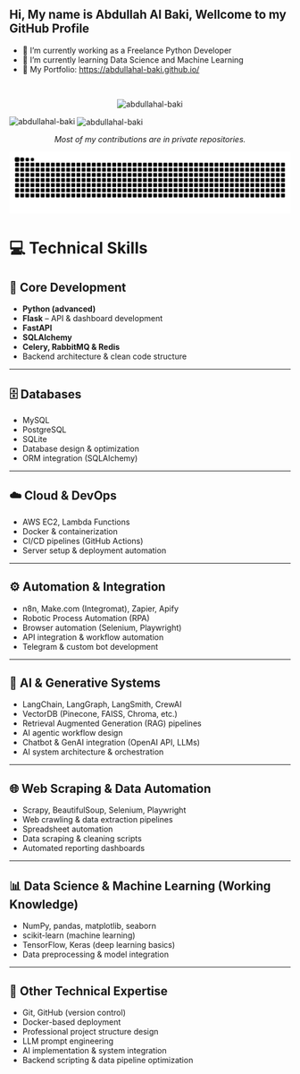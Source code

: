 ## Hi, My name is Abdullah Al Baki, Wellcome to my GitHub Profile

<!--
**abdullahal-baki/abdullahal-baki** is a ✨ _special_ ✨ repository because its `README.md` (this file) appears on your GitHub profile.

Here are some ideas to get you started:

- 🔭 I’m currently working on ...
- 🌱 I’m currently learning ...
- 👯 I’m looking to collaborate on ...
- 🤔 I’m looking for help with ...
- 💬 Ask me about ...
- 📫 How to reach me: ...
- 😄 Pronouns: ...
- ⚡ Fun fact: ...
<a href="https://github.com/abdullahal-baki"><img title="abdullahal-baki" src="https://github-readme-stats.vercel.app/api/top-langs/?username=abdullahal-baki&layout=compact&theme=highcontrast"></a>

-->
- 🔭 I’m currently working as a Freelance Python Developer
- 🌱 I’m currently learning Data Science and Machine Learning
- 🔗 My Portfolio: https://abdullahal-baki.github.io/

<br><be>
<!-- Profile Views Code -->
<p align="center"> <img src="https://komarev.com/ghpvc/?username=abdullahal-baki&label=Profile%20views&color=0e75b6&style=flat" alt="abdullahal-baki" /> </p>

<p><img align="left" src="https://github-readme-stats.vercel.app/api/top-langs?username=abdullahal-baki&show_icons=true&locale=en&layout=compact" alt="abdullahal-baki" /></p>

<p>&nbsp;<img align="center" src="https://github-readme-stats.vercel.app/api?username=abdullahal-baki&show_icons=true&locale=en" alt="abdullahal-baki" /></p>

<p align="center"><i>Most of my contributions are in private repositories.</i></p>

<!-- snake Code -->
<picture>
  <source media="(prefers-color-scheme: dark)" srcset="https://raw.githubusercontent.com/abdullahal-baki/abdullahal-baki/output/github-snake-dark.svg" />
  <source media="(prefers-color-scheme: light)" srcset="https://raw.githubusercontent.com/abdullahal-baki/abdullahal-baki/output/github-snake.svg" />
  <img alt="github-snake" src="https://raw.githubusercontent.com/abdullahal-baki/abdullahal-baki/output/github-snake.svg" />
</picture>

###


# 💻 Technical Skills

## 🐍 Core Development
- **Python (advanced)**
- **Flask** – API & dashboard development
- **FastAPI**
- **SQLAlchemy**
- **Celery, RabbitMQ & Redis**
- Backend architecture & clean code structure

---

## 🗄️ Databases
- MySQL  
- PostgreSQL  
- SQLite  
- Database design & optimization  
- ORM integration (SQLAlchemy)

---

## ☁️ Cloud & DevOps
- AWS EC2, Lambda Functions  
- Docker & containerization  
- CI/CD pipelines (GitHub Actions)  
- Server setup & deployment automation

---

## ⚙️ Automation & Integration
- n8n, Make.com (Integromat), Zapier, Apify  
- Robotic Process Automation (RPA)  
- Browser automation (Selenium, Playwright)  
- API integration & workflow automation  
- Telegram & custom bot development

---

## 🤖 AI & Generative Systems
- LangChain, LangGraph, LangSmith, CrewAI  
- VectorDB (Pinecone, FAISS, Chroma, etc.)  
- Retrieval Augmented Generation (RAG) pipelines  
- AI agentic workflow design  
- Chatbot & GenAI integration (OpenAI API, LLMs)  
- AI system architecture & orchestration

---

## 🌐 Web Scraping & Data Automation
- Scrapy, BeautifulSoup, Selenium, Playwright  
- Web crawling & data extraction pipelines  
- Spreadsheet automation  
- Data scraping & cleaning scripts  
- Automated reporting dashboards

---

## 📊 Data Science & Machine Learning (Working Knowledge)
- NumPy, pandas, matplotlib, seaborn  
- scikit-learn (machine learning)  
- TensorFlow, Keras (deep learning basics)  
- Data preprocessing & model integration  

---

## 🧩 Other Technical Expertise
- Git, GitHub (version control)  
- Docker-based deployment  
- Professional project structure design  
- LLM prompt engineering  
- AI implementation & system integration  
- Backend scripting & data pipeline optimization  
